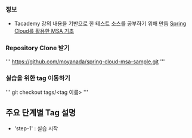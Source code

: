### 정보
- Tacademy 강의 내용을 기반으로 한 테스트 소스를 공부하기 위해 만듬
[Spring Cloud를 활용한 MSA 기초](https://tacademy.skplanet.com)

### Repository Clone 받기
'''
https://github.com/moyanada/spring-cloud-msa-sample.git
'''

### 실습을 위한 tag 이동하기
'''
git checkout tags/<tag 이름>
'''

## 주요 단계별 Tag 설명

- 'step-1' : 실습 시작
